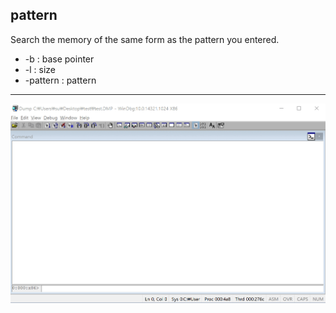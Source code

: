pattern
-------
Search the memory of the same form as the pattern you entered.
* -b : base pointer
* -l : size
* -pattern : pattern
---
![](./img/pattern.gif)